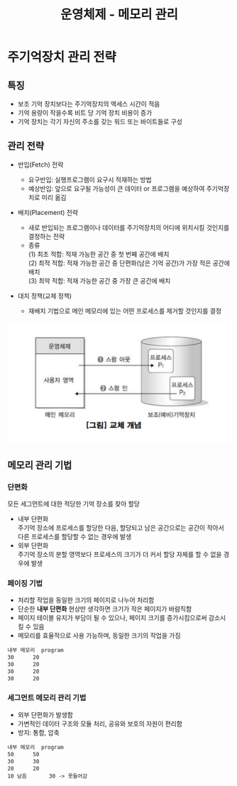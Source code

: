 ﻿---
title: "운영체제 - 메모리 관리"
categories: technical_interview
comments: true
---

# 주기억장치 관리 전략
## 특징
 - 보조 기억 장치보다는 주기억장치의 액세스 시간이 적음
 - 기억 용량이 작을수록 비트 당 기억 장치 비용이 증가
 - 기억 장치는 각기 자신의 주소를 갖는 워드 또는 바이트들로 구성

## 관리 전략
 - 반입(Fetch) 전략
   - 요구반입: 실행프로그램이 요구시 적재하는 방법
   - 예상반입: 앞으로 요구될 가능성이 큰 데이터 or 프로그램을 예상하여 주기억장치로 미리 옮김
 - 배치(Placement) 전략
   - 새로 반입되는 프로그램이나 데이터를 주기억장치의 어디에 위치시킬 것인지를 결정하는 전략
   - 종류  
      (1) 최초 적합: 적재 가능한 공간 중 첫 번째 공간에 배치  
      (2) 최적 적합: 적재 가능한 공간 중 단편화(남은 기억 공간)가 가장 적은 공간에 배치  
      (3) 최악 적합: 적재 가능한 공간 중 가장 큰 공간에 배치  

 - 대치 정책(교체 정책)
   - 재배치 기법으로 메인 메모리에 있는 어떤 프로세스를 제거할 것인지를 결정

![교체정책](../../../assets/TI_8_1.JPG)

## 메모리 관리 기법
### 단편화
 모든 세그먼트에 대한 적당한 기억 장소를 찾아 할당

 - 내부 단편화  
   주기억 장소에 프로세스를 할당한 다음, 할당되고 남은 공간으로는 공간이 작아서 다른 프로세스를 할당할 수 없는 경우에 발생
 - 외부 단편화  
  주기억 장소의 분할 영역보다 프로세스의 크기가 더 커서 할당 자체를 할 수 없을 경우에 발생


### 페이징 기법
 - 처리할 작업을 동일한 크기의 페이지로 나누어 처리함
 - 단순한 **내부 단편화** 현상만 생각하면 크기가 작은 페이지가 바람직함
 - 페이지 테이블 유지가 부담이 될 수 있으나, 페이지 크기를 증가시킴으로써 감소시킬 수 있음
 - 메모리를 효율적으로 사용 가능하며, 동일한 크기의 작업을 가짐

```
내부 메모리	program
30		20
30		20
30		20
30		20
```

### 세그먼트 메모리 관리 기법
 - 외부 단편화가 발생함  
 - 가변적인 데이터 구조와 모듈 처리, 공유와 보호의 자원이 편리함
 - 방지: 통합, 압축  

```
내부 메모리	program
50		50
30		30
20		20
10 남음		30 -> 못들어감   
```


